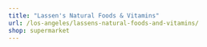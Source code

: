 ```yaml
---
title: "Lassen's Natural Foods & Vitamins"
url: /los-angeles/lassens-natural-foods-and-vitamins/
shop: supermarket
---
```

